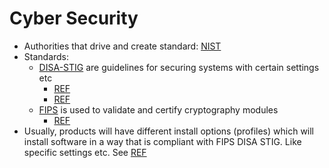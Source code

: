 # Cyber Security 

- Authorities that drive and create standard: [NIST](https://www.nist.gov/)
- Standards: 
  - [DISA-STIG](https://public.cyber.mil/stigs/) are guidelines for securing systems with certain settings etc
    - [REF](https://gluu.org/installing-gluu-server-on-rhel-8-with-the-disa-stig-security-profile/)
    - [REF](https://www.perforce.com/blog/kw/what-is-DISA-STIG)
  - [FIPS](https://csrc.nist.gov/projects/cryptographic-module-validation-program) is used to validate and certify cryptography modules
    - [REF](https://www.youtube.com/watch?v=gAuQcXinJW0)
- Usually, products will have different install options (profiles) which will install software in a way that is compliant with FIPS DISA STIG. Like specific settings etc. See [REF](https://gluu.org/installing-gluu-server-on-rhel-8-with-the-disa-stig-security-profile/)
